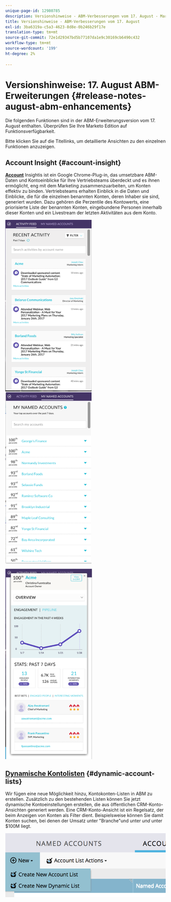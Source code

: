 ```yaml
---
unique-page-id: 12980785
description: Versionshinweise - ABM-Verbesserungen vom 17. August - Marketo Docs - Produktdokumentation
title: Versionshinweise - ABM-Verbesserungen vom 17. August
exl-id: 3ba6319a-c5a3-4623-8d8e-0b246b29f17e
translation-type: tm+mt
source-git-commit: 72e1d29347bd5b77107da1e9c30169cb6490c432
workflow-type: tm+mt
source-wordcount: '199'
ht-degree: 2%

---
```


# Versionshinweise: 17. August ABM-Erweiterungen {#release-notes-august-abm-enhancements}

Die folgenden Funktionen sind in der ABM-Erweiterungsversion vom 17. August enthalten. Überprüfen Sie Ihre Marketo Edition auf Funktionsverfügbarkeit.

Bitte klicken Sie auf die Titellinks, um detaillierte Ansichten zu den einzelnen Funktionen anzuzeigen.

## Account Insight {#account-insight}

**[Account](/help/marketo/product-docs/target-account-management/setup-tam/account-insight-plug-in-overview.md)** Insightis ist ein Google Chrome-Plug-in, das umsetzbare ABM-Daten und Kontoeinblicke für Ihre Vertriebsteams überdeckt und es ihnen ermöglicht, eng mit dem Marketing zusammenzuarbeiten, um Konten effektiv zu binden. Vertriebsteams erhalten Einblick in die Daten und Einblicke, die für die einzelnen benannten Konten, deren Inhaber sie sind, generiert wurden. Dazu gehören die Perzentile des Kontowerts, eine priorisierte Liste der benannten Konten, eingebundene Personen innerhalb dieser Konten und ein Livestream der letzten Aktivitäten aus dem Konto.

![](assets/image001.png) ![](assets/image002.png)

![](assets/image003.png)

## [Dynamische Kontolisten](/help/marketo/product-docs/target-account-management/target/account-lists.md) {#dynamic-account-lists}

Wir fügen eine neue Möglichkeit hinzu, Kontokonten-Listen in ABM zu erstellen. Zusätzlich zu den bestehenden Listen können Sie jetzt dynamische Kontoeinstellungen erstellen, die aus öffentlichen CRM-Konto-Ansichten generiert werden. Eine CRM-Konto-Ansicht ist ein Regelsatz, der beim Anzeigen von Konten als Filter dient. Beispielsweise können Sie damit Konten suchen, bei denen der Umsatz unter &quot;Branche&quot;und unter _und_ unter $100M liegt.

![](assets/dynamic-account-list-menu-5b14-5d-copy.png)
